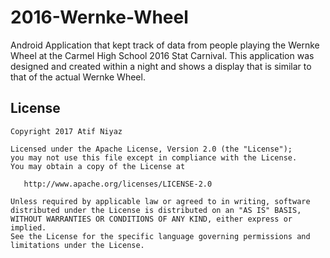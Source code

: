 # 2016-Wernke-Wheel

Android Application that kept track of data from people playing the Wernke Wheel at the Carmel High School 2016 Stat Carnival. This application was designed and created within a night and shows a display that is similar to that of the actual Wernke Wheel.

## License

    Copyright 2017 Atif Niyaz

    Licensed under the Apache License, Version 2.0 (the "License");
    you may not use this file except in compliance with the License.
    You may obtain a copy of the License at

       http://www.apache.org/licenses/LICENSE-2.0

    Unless required by applicable law or agreed to in writing, software
    distributed under the License is distributed on an "AS IS" BASIS,
    WITHOUT WARRANTIES OR CONDITIONS OF ANY KIND, either express or implied.
    See the License for the specific language governing permissions and
    limitations under the License.
